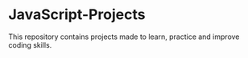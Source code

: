 # JavaScript-Projects
This repository contains projects made to learn, practice and improve coding skills.
